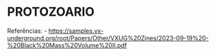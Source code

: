 # PROTOZOARIO

Referências:
    - https://samples.vx-underground.org/root/Papers/Other/VXUG%20Zines/2023-09-19%20-%20Black%20Mass%20Volume%20II.pdf
